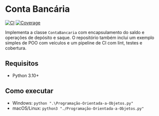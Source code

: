 # Conta Bancária

[![CI](https://github.com/matheussiqueirahub/conta_bancaria/actions/workflows/ci.yml/badge.svg)](https://github.com/matheussiqueirahub/conta_bancaria/actions/workflows/ci.yml)
[![Coverage](./coverage.svg)](https://github.com/matheussiqueirahub/conta_bancaria/actions/workflows/ci.yml)

Implementa a classe `ContaBancaria` com encapsulamento do saldo e operações de depósito e saque. O repositório também inclui um exemplo simples de POO com veículos e um pipeline de CI com lint, testes e cobertura.

## Requisitos
- Python 3.10+

## Como executar
- Windows: `python ".\Programação-Orientada-a-Objetos.py"`
- macOS/Linux: `python3 "./Programação-Orientada-a-Objetos.py"`

